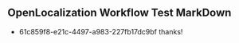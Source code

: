 ## OpenLocalization Workflow Test MarkDown
* 61c859f8-e21c-4497-a983-227fb17dc9bf thanks!

<!--HONumber=Jul16_HO2-->


